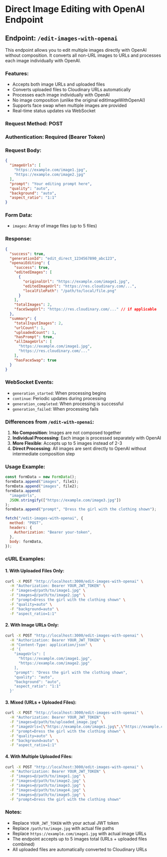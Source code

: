 # Direct Image Editing with OpenAI Endpoint

## Endpoint: `/edit-images-with-openai`

This endpoint allows you to edit multiple images directly with OpenAI without composition. It converts all non-URL images to URLs and processes each image individually with OpenAI.

### Features:

- Accepts both image URLs and uploaded files
- Converts uploaded files to Cloudinary URLs automatically
- Processes each image individually with OpenAI
- No image composition (unlike the original editImageWithOpenAI)
- Supports face swap when multiple images are provided
- Real-time status updates via WebSocket

### Request Method: POST

### Authentication: Required (Bearer Token)

### Request Body:

```json
{
  "imageUrls": [
    "https://example.com/image1.jpg",
    "https://example.com/image2.jpg"
  ],
  "prompt": "Your editing prompt here",
  "quality": "auto",
  "background": "auto",
  "aspect_ratio": "1:1"
}
```

### Form Data:

- `images`: Array of image files (up to 5 files)

### Response:

```json
{
  "success": true,
  "generationId": "edit_direct_1234567890_abc123",
  "openaiEditing": {
    "success": true,
    "editedImages": [
      {
        "originalUrl": "https://example.com/image1.jpg",
        "editedImageUrl": "https://res.cloudinary.com/...",
        "localFilePath": "/path/to/local/file.png"
      }
    ],
    "totalImages": 2,
    "faceSwapUrl": "https://res.cloudinary.com/..." // if applicable
  },
  "summary": {
    "totalInputImages": 2,
    "urlCount": 1,
    "uploadedCount": 1,
    "hasPrompt": true,
    "allImageUrls": [
      "https://example.com/image1.jpg",
      "https://res.cloudinary.com/..."
    ],
    "hasFaceSwap": true
  }
}
```

### WebSocket Events:

- `generation_started`: When processing begins
- `continue`: Periodic updates during processing
- `generation_completed`: When processing is successful
- `generation_failed`: When processing fails

### Differences from `/edit-with-openai`:

1. **No Composition**: Images are not composed together
2. **Individual Processing**: Each image is processed separately with OpenAI
3. **More Flexible**: Accepts up to 5 images instead of 2-3
4. **Direct Processing**: All images are sent directly to OpenAI without intermediate composition step

### Usage Example:

```javascript
const formData = new FormData();
formData.append("images", file1);
formData.append("images", file2);
formData.append(
  "imageUrls",
  JSON.stringify(["https://example.com/image3.jpg"])
);
formData.append("prompt", "Dress the girl with the clothing shown");

fetch("/edit-images-with-openai", {
  method: "POST",
  headers: {
    Authorization: "Bearer your-token",
  },
  body: formData,
});
```

### cURL Examples:

#### 1. With Uploaded Files Only:

```bash
curl -X POST "http://localhost:3000/edit-images-with-openai" \
  -H "Authorization: Bearer YOUR_JWT_TOKEN" \
  -F "images=@/path/to/image1.jpg" \
  -F "images=@/path/to/image2.jpg" \
  -F "prompt=Dress the girl with the clothing shown" \
  -F "quality=auto" \
  -F "background=auto" \
  -F "aspect_ratio=1:1"
```

#### 2. With Image URLs Only:

```bash
curl -X POST "http://localhost:3000/edit-images-with-openai" \
  -H "Authorization: Bearer YOUR_JWT_TOKEN" \
  -H "Content-Type: application/json" \
  -d '{
    "imageUrls": [
      "https://example.com/image1.jpg",
      "https://example.com/image2.jpg"
    ],
    "prompt": "Dress the girl with the clothing shown",
    "quality": "auto",
    "background": "auto",
    "aspect_ratio": "1:1"
  }'
```

#### 3. Mixed (URLs + Uploaded Files):

```bash
curl -X POST "http://localhost:3000/edit-images-with-openai" \
  -H "Authorization: Bearer YOUR_JWT_TOKEN" \
  -F "images=@/path/to/uploaded_image.jpg" \
  -F "imageUrls=[\"https://example.com/image1.jpg\",\"https://example.com/image2.jpg\"]" \
  -F "prompt=Dress the girl with the clothing shown" \
  -F "quality=auto" \
  -F "background=auto" \
  -F "aspect_ratio=1:1"
```

#### 4. With Multiple Uploaded Files:

```bash
curl -X POST "http://localhost:3000/edit-images-with-openai" \
  -H "Authorization: Bearer YOUR_JWT_TOKEN" \
  -F "images=@/path/to/image1.jpg" \
  -F "images=@/path/to/image2.jpg" \
  -F "images=@/path/to/image3.jpg" \
  -F "images=@/path/to/image4.jpg" \
  -F "images=@/path/to/image5.jpg" \
  -F "prompt=Dress the girl with the clothing shown"
```

### Notes:

- Replace `YOUR_JWT_TOKEN` with your actual JWT token
- Replace `/path/to/image.jpg` with actual file paths
- Replace `https://example.com/image1.jpg` with actual image URLs
- The endpoint accepts up to 5 images total (URLs + uploaded files combined)
- All uploaded files are automatically converted to Cloudinary URLs
